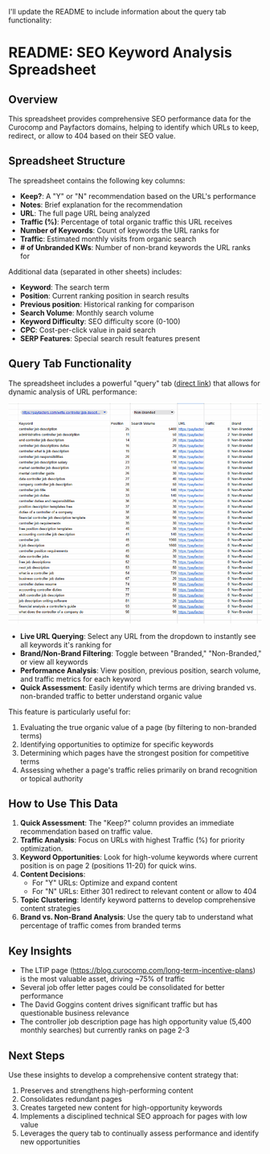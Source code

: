 I'll update the README to include information about the query tab functionality:

# README: SEO Keyword Analysis Spreadsheet

## Overview

This spreadsheet provides comprehensive SEO performance data for the Curocomp and Payfactors domains, helping to identify which URLs to keep, redirect, or allow to 404 based on their SEO value.

## Spreadsheet Structure

The spreadsheet contains the following key columns:

- **Keep?**: A "Y" or "N" recommendation based on the URL's performance
- **Notes**: Brief explanation for the recommendation
- **URL**: The full page URL being analyzed
- **Traffic (%)**: Percentage of total organic traffic this URL receives
- **Number of Keywords**: Count of keywords the URL ranks for
- **Traffic**: Estimated monthly visits from organic search
- **# of Unbranded KWs**: Number of non-brand keywords the URL ranks for

Additional data (separated in other sheets) includes:

- **Keyword**: The search term
- **Position**: Current ranking position in search results
- **Previous position**: Historical ranking for comparison
- **Search Volume**: Monthly search volume 
- **Keyword Difficulty**: SEO difficulty score (0-100)
- **CPC**: Cost-per-click value in paid search
- **SERP Features**: Special search result features present

## Query Tab Functionality

The spreadsheet includes a powerful "query" tab ([direct link](https://docs.google.com/spreadsheets/d/1VuYZAr1H6xKvp9uaPt9TAIb0UuIkFNXFy_VzqcCJChQ/edit?gid=362661428#gid=362661428)) that allows for dynamic analysis of URL performance:

<p align="center">
  <img src="query.gif" width="800" alt="Query Tab Demonstration">
</p>

- **Live URL Querying**: Select any URL from the dropdown to instantly see all keywords it's ranking for
- **Brand/Non-Brand Filtering**: Toggle between "Branded," "Non-Branded," or view all keywords
- **Performance Analysis**: View position, previous position, search volume, and traffic metrics for each keyword
- **Quick Assessment**: Easily identify which terms are driving branded vs. non-branded traffic to better understand organic value

This feature is particularly useful for:
1. Evaluating the true organic value of a page (by filtering to non-branded terms)
2. Identifying opportunities to optimize for specific keywords
3. Determining which pages have the strongest position for competitive terms
4. Assessing whether a page's traffic relies primarily on brand recognition or topical authority

## How to Use This Data

1. **Quick Assessment**: The "Keep?" column provides an immediate recommendation based on traffic value.
2. **Traffic Analysis**: Focus on URLs with highest Traffic (%) for priority optimization.
3. **Keyword Opportunities**: Look for high-volume keywords where current position is on page 2 (positions 11-20) for quick wins.
4. **Content Decisions**:
   - For "Y" URLs: Optimize and expand content
   - For "N" URLs: Either 301 redirect to relevant content or allow to 404
5. **Topic Clustering**: Identify keyword patterns to develop comprehensive content strategies
6. **Brand vs. Non-Brand Analysis**: Use the query tab to understand what percentage of traffic comes from branded terms

## Key Insights

- The LTIP page (https://blog.curocomp.com/long-term-incentive-plans) is the most valuable asset, driving ~75% of traffic
- Several job offer letter pages could be consolidated for better performance
- The David Goggins content drives significant traffic but has questionable business relevance
- The controller job description page has high opportunity value (5,400 monthly searches) but currently ranks on page 2-3

## Next Steps

Use these insights to develop a comprehensive content strategy that:
1. Preserves and strengthens high-performing content
2. Consolidates redundant pages
3. Creates targeted new content for high-opportunity keywords
4. Implements a disciplined technical SEO approach for pages with low value
5. Leverages the query tab to continually assess performance and identify new opportunities
